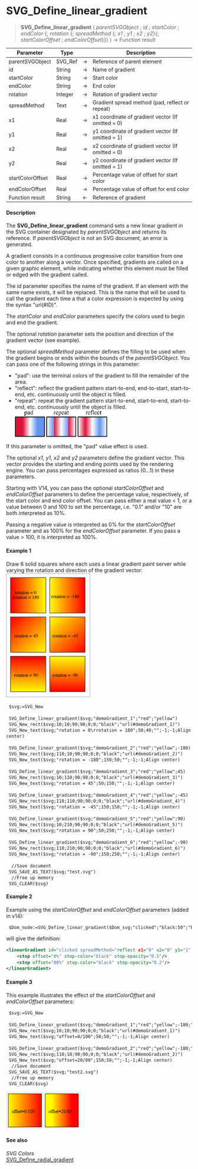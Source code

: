 # SVG_Define_linear_gradient

>**SVG_Define_linear_gradient** ( *parentSVGObject* ; *id* ; *startColor* ; *endColor* {; *rotation* {; *spreadMethod* {; *x1* ; *y1* ; *x2* ; *y2*}{; *startColorOffset* ; *endColorOffset*}}} ) -> Function result

| Parameter | Type |  | Description |
| --- | --- | --- | --- |
| parentSVGObject | SVG_Ref | &#8594; | Reference of parent element |
| id | String | &#8594; | Name of gradient |
| startColor | String | &#8594; | Start color |
| endColor | String | &#8594; | End color |
| rotation | Integer | &#8594; | Rotation of gradient vector |
| spreadMethod | Text | &#8594; | Gradient spread method (pad, reflect or repeat) |
| x1 | Real | &#8594; | x1 coordinate of gradient vector (If omitted = 0) |
| y1 | Real | &#8594; | y1 coordinate of gradient vector (If omitted = 1) |
| x2 | Real | &#8594; | x2 coordinate of gradient vector (If omitted = 0) |
| y2 | Real | &#8594; | y2 coordinate of gradient vector (If omitted = 1) |
| startColorOffset | Real | &#8594; | Percentage value of offset for start color |
| endColorOffset | Real | &#8594; | Percentage value of offset for end color |
| Function result | String | &#8592; | Reference of gradient |



#### Description 

The **SVG\_Define\_linear\_gradient** command sets a new linear gradient in the SVG container designated by *parentSVGObject* and returns its reference. If *parentSVGObject* is not an SVG document, an error is generated.

A gradient consists in a continuous progressive color transition from one color to another along a vector. Once specified, gradients are called on a given graphic element, while indicating whether this element must be filled or edged with the gradient called.

The *id* parameter specifies the name of the gradient. If an element with the same name exists, it will be replaced. This is the name that will be used to call the gradient each time a that a color expression is expected by using the syntax "url(#ID)".

The *startColor* and *endColor* parameters specify the colors used to begin and end the gradient.

The optional *rotation* parameter sets the position and direction of the gradient vector (see example).

The optional *spreadMethod* parameter defines the filling to be used when the gradient begins or ends within the bounds of the *parentSVGObject*. You can pass one of the following strings in this parameter:

* "pad": use the terminal colors of the gradient to fill the remainder of the area.
* "reflect": reflect the gradient pattern start-to-end, end-to-start, start-to-end, etc. continuously until the object is filled.
* "repeat": repeat the gradient pattern start-to-end, start-to-end, start-to-end, etc. continuously until the object is filled.  
![](../images/pict927936.fr.png)

If this parameter is omitted, the "pad" value effect is used. 

The optional *x1*, *y1*, *x2* and *y2* parameters define the gradient vector. This vector provides the starting and ending points used by the rendering engine. You can pass percentages expressed as ratios (0...1) in these parameters. 

Starting with V14, you can pass the optional *startColorOffset* and *endColorOffset* parameters to define the percentage value, respectively, of the start color and end color offset. You can pass either a real value < 1, or a value between 0 and 100 to set the percentage, i.e. "0.1" and/or "10" are both interpreted as 10%.

Passing a negative value is interpreted as 0% for the *startColorOffset* parameter and as 100% for the *endColorOffset* parameter. If you pass a value > 100, it is interpreted as 100%.

#### Example 1 

Draw 6 solid squares where each uses a linear gradient paint server while varying the rotation and direction of the gradient vector:  
![](../images/pict195832.en.png)

```4d
 $svg:=SVG_New
 
 SVG_Define_linear_gradient($svg;"demoGradient_1";"red";"yellow")
 SVG_New_rect($svg;10;10;90;90;0;0;"black";"url(#demoGradient_1)")
 SVG_New_text($svg;"rotation = 0\rrotation = 180";50;40;"";-1;-1;Align center)
 
 SVG_Define_linear_gradient($svg;"demoGradient_2";"red";"yellow";-180)
 SVG_New_rect($svg;110;10;90;90;0;0;"black";"url(#demoGradient_2)")
 SVG_New_text($svg;"rotation = -180";150;50;"";-1;-1;Align center)
 
 SVG_Define_linear_gradient($svg;"demoGradient_3";"red";"yellow";45)
 SVG_New_rect($svg;10;110;90;90;0;0;"black";"url(#demoGradient_3)")
 SVG_New_text($svg;"rotation = 45";50;150;"";-1;-1;Align center)
 
 SVG_Define_linear_gradient($svg;"demoGradient_4";"red";"yellow";-45)
 SVG_New_rect($svg;110;110;90;90;0;0;"black";"url(#demoGradient_4)")
 SVG_New_text($svg;"rotation = -45";150;150;"";-1;-1;Align center)
 
 SVG_Define_linear_gradient($svg;"demoGradient_5";"red";"yellow";90)
 SVG_New_rect($svg;10;210;90;90;0;0;"black";"url(#demoGradient_5)")
 SVG_New_text($svg;"rotation = 90";50;250;"";-1;-1;Align center)
 
 SVG_Define_linear_gradient($svg;"demoGradient_6";"red";"yellow";-90)
 SVG_New_rect($svg;110;210;90;90;0;0;"black";"url(#demoGradient_6)")
 SVG_New_text($svg;"rotation = -90";150;250;"";-1;-1;Align center)
 
  //Save document
 SVG_SAVE_AS_TEXT($svg;"test.svg")
  //Free up memory
 SVG_CLEAR($svg)
```

#### Example 2 

Example using the *startColorOffset* and *endColorOffset* parameters (added in v14):

```4d
 $Dom_node:=SVG_Define_linear_gradient($Dom_svg;"clicked";"black:50";"black:20";-90;"reflect";0;80)
```

will give the definition:

```XML
<linearGradient id="clicked spreadMethod="reflect x1="0" x2="0" y1="1" y2="0">
    <stop offset="0%" stop-color="black" stop-opacity="0.5"/>
    <stop offset="80%" stop-color="black" stop-opacity="0.2"/>
</linearGradient>
```

#### Example 3 

This example illustrates the effect of the *startColorOffset* and *endColorOffset* parameters:

```4d
 $svg:=SVG_New
 
 SVG_Define_linear_gradient($svg;"demoGradient_1";"red";"yellow";-180;"reflect")
 SVG_New_rect($svg;10;10;90;90;0;0;"black";"url(#demoGradient_1)")
 SVG_New_text($svg;"offset=0/100";50;50;"";-1;-1;Align center)
 
 SVG_Define_linear_gradient($svg;"demoGradient_2";"red";"yellow";-180;"reflect";20;80)
 SVG_New_rect($svg;110;10;90;90;0;0;"black";"url(#demoGradient_2)")
 SVG_New_text($svg;"offset=20/80";150;50;"";-1;-1;Align center)
  //Save document
 SVG_SAVE_AS_TEXT($svg;"test2.svg")
  //Free up memory
 SVG_CLEAR($svg)
```

![](../images/pict1527612.fr.png)

#### See also 

*SVG Colors*  
[SVG\_Define\_radial\_gradient](SVG%5FDefine%5Fradial%5Fgradient.md)  